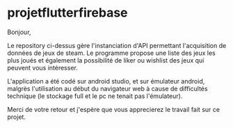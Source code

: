# projetflutterfirebase

Bonjour,

Le repository ci-dessus gère l'instanciation d'API permettant l'acquisition de données de jeux de steam. Le programme propose une liste des jeux les plus joués et également la possibilité de liker ou wishlist des jeux qui peuvent vous intéresser. 

L'application a été codé sur android studio, et sur émulateur android, malgrès l'utilisation au début du navigateur web à cause de difficultés technique (le stockage full et le pc ne tenait pas l'émulateur).

Merci de votre retour et j'espère que vous apprecierez le travail fait sur ce projet.
